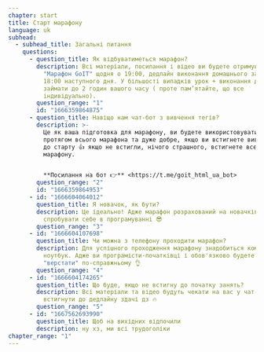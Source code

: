 ```yaml
---
chapter: start
title: Старт марафону
language: uk
subhead:
  - subhead_title: Загальні питання
    questions:
      - question_title: Я﻿к відбуватиметься марафон?
        description: Всі матеріали, посилання і відео ви будете отримувати в чат-боті
          "Марафон GoIT" щодня о 19:00, дедлайн виконання домашнього завдання
          18:00 наступного дня. У більшості випадків урок + виконання дз буде
          займати до 2 годин вашого часу ( проте пам’ятайте, що все
          індивідуально).
        question_range: "1"
        id: "1666359864875"
      - question_title: Н﻿авіщо нам чат-бот з вивчення тегів?
        description: >-
          Це як ваша підготовка для марафону, ви будете використовувати ці теги
          протягом всього марафона та дуже добре, якщо ви встигнете вивчити їх
          до старту 👍 якщо не встигли, нічого страшного, встигнете все під час
          марафону.


          **Посилання на бот 👉** <https://t.me/goit_html_ua_bot>
        question_range: "2"
        id: "1666359864953"
      - id: "1666604064012"
        question_title: Я﻿ новачок, як бути?
        description: Це ідеально! Адже марафон розрахований на новачків і охочих
          спробувати себе в програмуванні 😎
        question_range: "3"
      - id: "1666604107698"
        question_title: Ч﻿и можна з телефону проходити марафон?
        description: Для успішного проходження марафону знадобиться комп'ютер або
          ноутбук. Адже ви програмісти-початківці і обов'язково будете
          "верстати" по-справжньому 👌
        question_range: "4"
      - id: "1666604174265"
        question_title: Щ﻿о буде, якщо не встигну до початку занять?
        description: Всі матеріали та відео будуть чекати на вас у чат-боті, головне -
          встигнути до дедлайну здачі дз 🔥
        question_range: "5"
      - id: "1667562693990"
        question_title: Щ﻿об на вихідних відпочили
        description: н﻿у хз, ми всі трудоголіки
chapter_range: "1"
---
```

